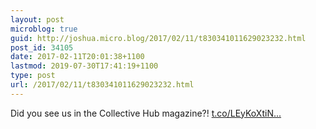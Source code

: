 ```yaml
---
layout: post
microblog: true
guid: http://joshua.micro.blog/2017/02/11/t830341011629023232.html
post_id: 34105
date: 2017-02-11T20:01:38+1100
lastmod: 2019-07-30T17:41:19+1100
type: post
url: /2017/02/11/t830341011629023232.html
---
```

Did you see us in the Collective Hub magazine?! [t.co/LEyKoXtiN...](https://t.co/LEyKoXtiNX)
